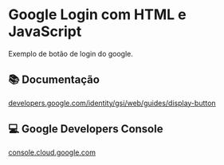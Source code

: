 # Google Login com HTML e JavaScript

Exemplo de botão de login do google.

## 📚 Documentação
[developers.google.com/identity/gsi/web/guides/display-button](https://developers.google.com/identity/gsi/web/guides/display-button)

## 💻 Google Developers Console
[console.cloud.google.com](https://console.cloud.google.com/)